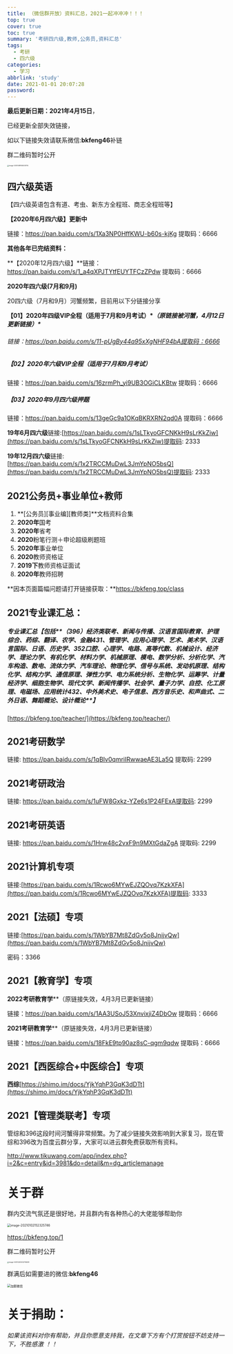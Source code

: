 ```yaml
---
title: （微信群开放）资料汇总，2021一起冲冲冲！！！
top: true
cover: true
toc: true
summary: '考研四六级,教师,公务员,资料汇总'
tags:
  - 考研
  - 四六级
categories:
  - 学习
abbrlink: 'study'
date: 2021-01-01 20:07:28
password:
---
```




**最后更新日期：2021年4月15日**，

已经更新全部失效链接，

如以下链接失效请联系微信:**bkfeng46**补链

群二维码暂时公开

<img src="C:%5CUsers%5Cweifeng%5CAppData%5CRoaming%5CTypora%5Ctypora-user-images%5Cimage-20210418145033114.png" alt="image-20210418145033114" style="zoom:25%;" />

 

 

## **四六级英语**

【四六级英语包含有道、考虫、新东方全程班、商志全程班等】

**【2020年6月四六级】更新中**

链接：https://pan.baidu.com/s/1Xa3NP0HffKWU-b60s-kjKg 提取码：6666 



**其他各年已完结资料：**

**【2020年12月四六级】**链接：https://pan.baidu.com/s/1_a4qXPJTYtfEUYTFCzZPdw 提取码：6666 



**2020年四六级(7月和9月)**

20四六级（7月和9月）河蟹频繁，目前用以下分链接分享

**【01】2020年四级VIP全程（适用于7月和9月考试）\**（原链接被河蟹，4月12日更新链接）\****

###### 链接：https://pan.baidu.com/s/11-pUgBy44a95xXgNHF94bA提取码：6666 

##### **【02】2020年六级VIP全程（适用于7月和9月考试）**

链接：https://pan.baidu.com/s/16zrmPh_yi9UB3OGiCLKBtw 提取码：6666 

##### **【03】2020年9月四六级押题**

链接：https://pan.baidu.com/s/13geGc9a1OKqBKRXRN2qd0A 提取码：6666 



**19年6月四六级**链接:[https://pan.baidu.com/s/1sLTkyoGFCNKkH9sLrKkZiw](https://pan.baidu.com/s/1sLTkyoGFCNKkH9sLrKkZiw)提取码: 2333

**19年12月四六级**链接:[https://pan.baidu.com/s/1x2TRCCMuDwL3JmYpNO5bsQ](https://pan.baidu.com/s/1x2TRCCMuDwL3JmYpNO5bsQ)提取码: 2333





## 2021公务员+事业单位+教师
1. **[公务员][事业编][教师类]**文档资料合集
2. **2020年**国考
3. **2020年**省考
4. **2020**粉笔行测＋申论超级刷题班
5. **2020年**事业单位
6. **2020**教师资格证
7. **2019下**教师资格证面试
8. **2020年**教师招聘

**因本页面篇幅问题请打开链接获取：**https://bkfeng.top/class



## **2021专业课汇总：**

##### **专业课汇总**【包括**（396）经济类联考、新闻与传播、汉语言国际教育、护理综合、药综、翻译、农学、金融431、管理学、应用心理学、艺术、美术学、汉语言国际、日语、历史学、352口腔、心理学、电路、高等代数、机械设计、经济学、理论力学、有机化学、材料力学、机械原理、模电、数学分析、分析化学、汽车构造、数电、流体力学、汽车理论、物理化学、信号与系统、发动机原理、结构化学、结构力学、通信原理、弹性力学、电力系统分析、生物化学、运筹学、计量经济学、细胞生物学、现代文学、新闻传播学、社会学、量子力学、自控、化工原理、电磁场、应用统计432、中外美术史、电子信息、西方音乐史、和声曲式、二外日语、舞蹈概论、设计概论**】

[https://bkfeng.top/teacher/](https://bkfeng.top/teacher/)



## **2021考研数学**

链接: https://pan.baidu.com/s/1qBIv0qmriIRwwaeAE3La5Q 提取码: 2299



## **2021考研政治**

链接: https://pan.baidu.com/s/1uFW8Gxkz-YZe6s1P24FExA提取码: 2299



## **2021考研英语**

链接: https://pan.baidu.com/s/1Hrw48c2vxF9n9MXtGdaZgA 提取码: 2299



## **2021计算机专项**

链接:[https://pan.baidu.com/s/1Rcwo6MYwEJZQOvq7KzkXFA](https://pan.baidu.com/s/1Rcwo6MYwEJZQOvq7KzkXFA)提取码: 3333



## **2021【法硕】专项**

链接:[https://pan.baidu.com/s/1WbYB7Mt8ZdGv5o8JnijvQw](https://pan.baidu.com/s/1WbYB7Mt8ZdGv5o8JnijvQw)

密码：3366



## **2021【教育学】专项**

**2022考研教育学****（原链接失效，4月3月已更新链接）

链接：https://pan.baidu.com/s/1AA3USoJ53XnvixjiZ4DbOw 提取码：6666 

**2021考研教育学****（原链接失效，4月3月已更新链接）

链接：https://pan.baidu.com/s/18FkE9tp90az8sC-qgm9qdw 提取码：6666 





## **2021【西医综合+中医综合】专项**

**西综**[https://shimo.im/docs/YjkYqhP3GqK3dDTt](https://shimo.im/docs/YjkYqhP3GqK3dDTt)



## **2021【管理类联考】专项**

管综和396这段时间河蟹得非常频繁。为了减少链接失效影响到大家复习，现在管综和396改为百度云群分享，大家可以进云群免费获取所有资料。

http://www.tikuwang.com/app/index.php?i=2&c=entry&id=3981&do=detail&m=dg_articlemanage





# **关于群**
群内交流气氛还是很好地，并且群内有各种热心的大佬能够帮助你

<img src="https://i.loli.net/2021/01/02/HYBcazNOtg5XVe6.png" alt="image-20210102152325746" style="zoom: 50%;" /> 

https://bkfeng.top/1

群二维码暂时公开

<img src="C:%5CUsers%5Cweifeng%5CAppData%5CRoaming%5CTypora%5Ctypora-user-images%5Cimage-20210403232755639.png" alt="image-20210403232755639" style="zoom:25%;" />





群满后如需要进的微信:**bkfeng46**

<img src="https://i.loli.net/2021/01/02/dnLRtZJhMgq4scl.png" alt="加群微信" style="zoom: 50%;" />







# **关于捐助：**

###### 如果该资料对你有帮助，并且你愿意支持我，在文章下方有个打赏按钮不妨支持一下，不胜感激 ！！

